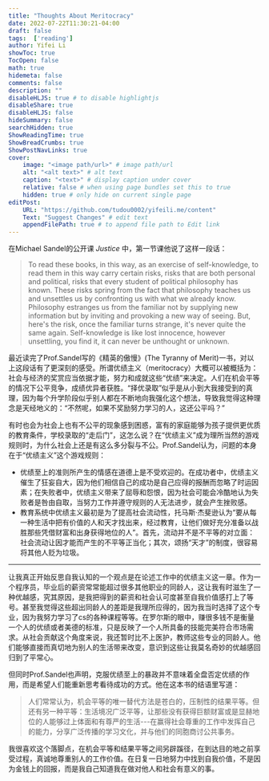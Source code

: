 ```yaml
---
title: "Thoughts About Meritocracy"
date: 2022-07-22T11:30:21-04:00
draft: false
tags:  ['reading']
author: Yifei Li
showToc: true
TocOpen: false
math: true
hidemeta: false
comments: false
description: ""
disableHLJS: true # to disable highlightjs
disableShare: true
disableHLJS: false
hideSummary: false
searchHidden: true
ShowReadingTime: true
ShowBreadCrumbs: true
ShowPostNavLinks: true
cover:
    image: "<image path/url>" # image path/url
    alt: "<alt text>" # alt text
    caption: "<text>" # display caption under cover
    relative: false # when using page bundles set this to true
    hidden: true # only hide on current single page
editPost:
    URL: "https://github.com/tudou0002/yifeili.me/content"
    Text: "Suggest Changes" # edit text
    appendFilePath: true # to append file path to Edit link
---
```


在Michael Sandel的公开课 *Justice* 中，第一节课他说了这样一段话：
> To read these books, in this way, as an exercise of self-knowledge, to read them in this way carry certain risks, risks that are both personal and political, risks that every student of political philosophy has known. These risks spring from the fact that philosophy teaches us and unsettles us by confronting us with what we already know.
> Philosophy estranges us from the familiar not by supplying new information but by inviting and provoking a new way of seeing. But, here's the risk, once the familiar turns strange, it's never quite the same again. Self-knowledge is like lost innocence, however unsettling, you find it, it can never be unthought or unknown.

最近读完了Prof.Sandel写的《精英的傲慢》(The Tyranny of Merit)一书，对以上这段话有了更深刻的感受。所谓优绩主义（meritocracy）大概可以被概括为：社会与经济的奖赏应当依据才能，努力和成就这些“优绩”来决定。人们在机会平等的情况下公平竞争，成绩优异者获胜。“择优录取”似乎是从小到大我接受到的真理，因为每个升学阶段似乎别人都在不断地向我强化这个想法，导致我觉得这种理念是天经地义的：“不然呢，如果不奖励努力学习的人，这还公平吗？”

有时也会为社会上也有不公平的现象感到困惑，富有的家庭能够为孩子提供更优质的教育条件，学校录取的“走后门”，这怎么说？在“优绩主义”成为理所当然的游戏规则时，为什么社会上还是有这么多分裂与不公。Prof.Sandel认为，问题的本身在于“优绩主义”这个游戏规则：
- 优绩至上的准则所产生的情感在道德上是不受欢迎的。在成功者中，优绩主义催生了狂妄自大，因为他们相信自己的成功是自己应得的报酬而忽略了时运因素；在失败者中，优绩主义带来了屈辱和怨恨，因为社会可能会冷酷地认为失败者是咎由自取，当努力工作并遵守规则的人无法进步，就会产生挫败感。
- 教育系统中优绩主义最初是为了提高社会流动性，托马斯·杰斐逊认为“要从每一种生活中把有价值的人和天才找出来，经过教育，让他们做好充分准备以战胜那些凭借财富和出身获得地位的人”。首先，流动并不是不平等的对立面：社会流动让因才能而产生的不平等正当化；其次，颂扬“天才”的制度，很容易将其他人贬为垃圾。

--- 

让我真正开始反思自我认知的一个观点是在论述工作中的优绩主义这一章。作为一个程序员，毕业后的薪资常常能超过很多其他职业的同龄人，这让我有时滋生了一种优越感，究其原因，是我把得到的薪资和社会认可度甚至自我价值感打上了等号。甚至我觉得这些超出同龄人的差距是我理所应得的，因为我当时选择了这个专业，因为我努力学习了cs的各种课程等等。在罗尔斯的眼中，赚很多钱不是衡量一个人的优绩或者美德的标准，只是反映了一个人所具备的技能完美符合市场需求。从社会贡献这个角度来说，我还暂时比不上医护，教师这些专业的同龄人。他们能够直接而真切地为别人的生活带来改变，意识到这些让我莫名奇妙的优越感回归到了平常心。

但同时Prof.Sandel也声明，克服优绩至上的暴政并不意味着全盘否定优绩的作用，而是希望人们能重新思考看待成功的方式。他在这本书的结语里写道：
> 人们常常认为，机会平等的唯一替代方法是苍白的，压制性的结果平等。但还有另一种平等：生活境况广泛平等，让那些没有获得巨额财富或是显赫地位的人能够过上体面和有尊严的生活---在赢得社会尊重的工作中发挥自己的能力，分享广泛传播的学习文化，并与他们的同胞商讨公共事务。

我很喜欢这个落脚点，在机会平等和结果平等之间另辟蹊径，在到达目的地之前享受过程，真诚地尊重别人的工作价值。在日复一日地努力中找到自我价值，不是因为金钱上的回报，而是我自己知道我在做对他人和社会有意义的事。

